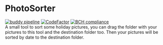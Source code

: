 # PhotoSorter 
[![buddy pipeline](https://app.buddy.works/flweber/photosorter/pipelines/pipeline/157842/badge.svg?token=83feb5eaee273c20cf71c63f63dab16b2a88cd8157205da54065aab166febef0 "buddy pipeline")](https://app.buddy.works/flweber/photosorter/pipelines/pipeline/157842)
[![CodeFactor](https://www.codefactor.io/repository/github/flweber/photosorter/badge/master)](https://www.codefactor.io/repository/github/flweber/photosorter/overview/master)
[![BCH compliance](https://bettercodehub.com/edge/badge/flweber/PhotoSorter?branch=master)](https://bettercodehub.com/)<br />
A small tool to sort some holiday pictures, you can drag the folder with your pictures to this tool
and the destination folder too.
Then your pictures will be sorted by date to the destination folder.
